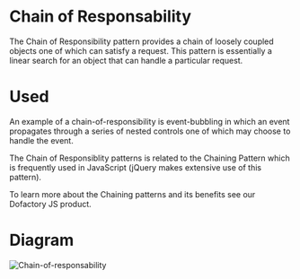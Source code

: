 # Chain of Responsability

The Chain of Responsibility pattern provides a chain of loosely coupled objects one of which can satisfy a request. This pattern is essentially a linear search for an object that can handle a particular request.

# Used

An example of a chain-of-responsibility is event-bubbling in which an event propagates through a series of nested controls one of which may choose to handle the event.

The Chain of Responsiblity patterns is related to the Chaining Pattern which is frequently used in JavaScript (jQuery makes extensive use of this pattern).

To learn more about the Chaining patterns and its benefits see our Dofactory JS product. 

# Diagram

![Chain-of-responsability](https://miro.medium.com/max/814/1*rQMICaHWe6NQ6ielfUmkkw.png)
